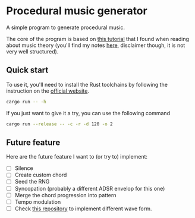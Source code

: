 # Procedural music generator

A simple program to generate procedural music.

The core of the program is based on [this tutorial](https://dev.to/deciduously/teaching-numbers-how-to-sing-3c8l) that I found when reading about music theory (you'll find my notes [here](MusicTheoryNotes.md), disclaimer though, it is not very well structured).

## Quick start

To use it, you'll need to install the Rust toolchains by following the instruction on the [official website](https://www.rust-lang.org/tools/install).

```bash
cargo run -- -h
```

If you just want to give it a try, you can use the following command
```bash
cargo run --release -- -c -r -d 120 -o 2
```

## Future feature

Here are the future feature I want to (or try to) implement:
- [ ] Silence
- [ ] Create custom chord
- [ ] Seed the RNG
- [ ] Syncopation (probably a different ADSR envelop for this one)
- [ ] Merge the chord progression into pattern
- [ ] Tempo modulation
- [ ] Check [this repository](https://github.com/andyherbert/ansiterm/tree/main/basic_waves/src) to implement different wave form.
